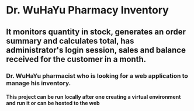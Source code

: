 # Dr. WuHaYu Pharmacy Inventory
## It monitors quantity in stock, generates an order summary and calculates total, has administrator's login session, sales and balance received for the customer in a month.
### Dr. WuHaYu pharmacist who is looking for a web application to manage his inventory. 
#### This project can be run locally after one creating a virtual environment and run it or can be hosted to the web   
